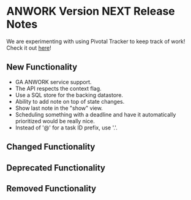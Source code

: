 # ANWORK Version NEXT Release Notes

We are experimenting with using Pivotal Tracker to keep track of work! Check it out [here](https://www.pivotaltracker.com/n/projects/2230869)!

## New Functionality
- GA ANWORK service support.
- The API respects the context flag.
- Use a SQL store for the backing datastore.
- Ability to add note on top of state changes.
- Show last note in the "show" view.
- Scheduling something with a deadline and have it automatically prioritized would be really nice.
- Instead of '@' for a task ID prefix, use '.'.

## Changed Functionality

## Deprecated Functionality

## Removed Functionality
